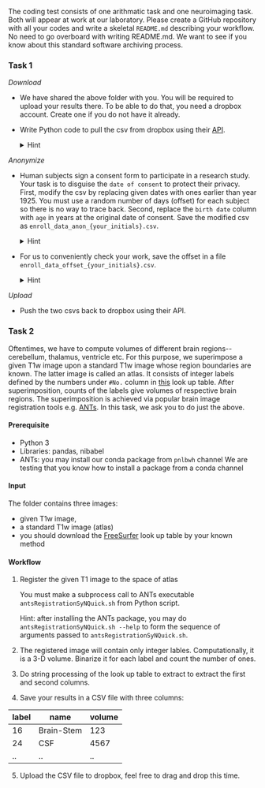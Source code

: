 The coding test consists of one arithmatic task and one neuroimaging task. 
Both will appear at work at our laboratory. Please create a GitHub repository with all your codes 
and write a skeletal `README.md` describing your workflow. No need to go overboard with writing README.md. 
We want to see if you know about this standard software archiving process.



### Task 1

*Download*
* We have shared the above folder with you. You will be required to upload your results there. To be able to do that, you need a dropbox account. Create one if you do not have it already.
* Write Python code to pull the csv from dropbox using their [API](https://github.com/dropbox/dropbox-sdk-python).

  <details>
  <summary>Hint</summary>
  
    * `upload()` and `download()` examples at https://github.com/dropbox/dropbox-sdk-python/blob/main/example/updown.py
    
    * Remember to include `/` to access a folder via the API i.e. `/recruitment_project`
  </details>
  
*Anonymize*
* Human subjects sign a consent form to participate in a research study. Your task is to disguise the `date of consent` to protect their privacy. First, modify the csv by replacing given dates with ones earlier than year 1925. You must use a random number of days (offset) for each subject so there is no way to trace back. Second, replace the `birth date` column with `age` in years at the original date of consent. Save the modified csv as `enroll_data_anon_{your_initials}.csv`. 

  <details>
  <summary>Hint</summary>
  
    `enroll_data_anon_{your_initials}.csv` should look like:
    
    |	| site ID | date of consent | cohort | age |
    |-|-|-|-|-|
    | 1	| BWH | 8/13/1924 | CHR | 45 |
    | .	| ... | ... | ... | ... |
    
      
  </details>

* For us to conveniently check your work, save the offset in a file `enroll_data_offset_{your_initials}.csv`.

  <details>
  <summary>Hint</summary>
  
    `enroll_data_offset_{your_initials}.csv` should look like:
    
    |	| days_offset |
    |-|-|
    | 1	| 35041 |
    | 2	| 35049 |
    | 3	| 35055 |
    | .	| ... |
      
  </details>

*Upload*
* Push the two csvs back to dropbox using their API.


### Task 2

Oftentimes, we have to compute volumes of different brain regions--cerebellum, thalamus, ventricle etc.
For this purpose, we superimpose a given T1w image upon a standard T1w image whose region boundaries are known.
The latter image is called an atlas. It consists of integer labels defined by the numbers under `#No.`
column in [this](https://surfer.nmr.mgh.harvard.edu/fswiki/FsTutorial/AnatomicalROI/FreeSurferColorLUT) look up table.
After superimposition, counts of the labels give volumes of respective brain regions. The superimposition is achieved
via popular brain image registration tools e.g. [ANTs](https://surfer.nmr.mgh.harvard.edu/fswiki/FsTutorial/AnatomicalROI/FreeSurferColorLUT).
In this task, we ask you to do just the above.


#### Prerequisite

* Python 3
* Libraries: pandas, nibabel
* ANTs: you may install our conda package from `pnlbwh` channel
We are testing that you know how to install a package from a conda channel


#### Input

The folder contains three images:

* given T1w image,
* a standard T1w image (atlas)
* you should download the [FreeSurfer](https://surfer.nmr.mgh.harvard.edu/fswiki/FsTutorial/AnatomicalROI/FreeSurferColorLUT) look up table by your known method
  


#### Workflow
    
1. Register the given T1 image to the space of atlas

   You must make a subprocess call to ANTs executable `antsRegistrationSyNQuick.sh` from Python script.
   
   Hint: after installing the ANTs package, you may do `antsRegistrationSyNQuick.sh --help` to form the sequence of
   arguments passed to `antsRegistrationSyNQuick.sh`.
   
   
2. The registered image will contain only integer lables. Computationally, it is a 3-D volume.
   Binarize it for each label and count the number of ones.


3. Do string processing of the look up table to extract to extract the first and second columns.

4. Save your results in a CSV file with three columns:
    
| label | name | volume |
| - | - | - |
| 16 | Brain-Stem | 123
| 24 | CSF | 4567 |
| .. | .. | .. |

5. Upload the CSV file to dropbox, feel free to drag and drop this time.


